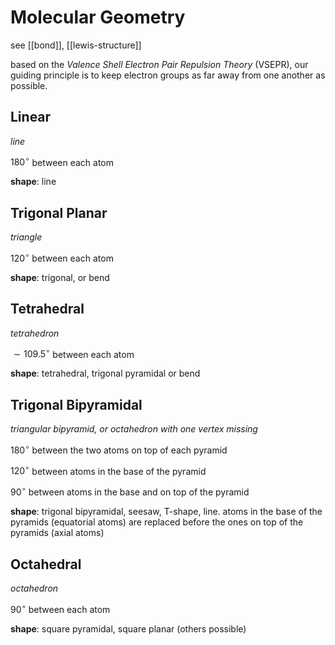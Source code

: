 # Molecular Geometry

see [[bond]], [[lewis-structure]]

based on the _Valence Shell Electron Pair Repulsion Theory_ (VSEPR), our guiding principle is to keep electron groups as far away from one another as possible.

## Linear

_line_

$180^\circ$ between each atom

**shape**: line

## Trigonal Planar

_triangle_

$120^\circ$ between each atom

**shape**: trigonal, or bend

## Tetrahedral

_tetrahedron_

$\sim 109.5^\circ$ between each atom

**shape**: tetrahedral, trigonal pyramidal or bend

## Trigonal Bipyramidal

_triangular bipyramid, or octahedron with one vertex missing_

$180^\circ$ between the two atoms on top of each pyramid

$120^\circ$ between atoms in the base of the pyramid

$90^\circ$ between atoms in the base and on top of the pyramid

**shape**: trigonal bipyramidal, seesaw, T-shape, line. atoms in the base of the pyramids (equatorial atoms) are replaced before the ones on top of the pyramids (axial atoms)

## Octahedral

_octahedron_

$90^\circ$ between each atom

**shape**: square pyramidal, square planar (others possible)
